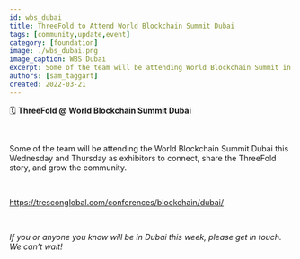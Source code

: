 ```yaml
---
id: wbs_dubai
title: ThreeFold to Attend World Blockchain Summit Dubai
tags: [community,update,event]
category: [foundation]
image: ./wbs_dubai.png
image_caption: WBS Dubai
excerpt: Some of the team will be attending World Blockchain Summit in Dubai this week as exhibitors.
authors: [sam_taggart]
created: 2022-03-21
---
```


🗓 **ThreeFold @ World Blockchain Summit Dubai**

<br/>

Some of the team will be attending the World Blockchain Summit Dubai this Wednesday and Thursday as exhibitors to connect, share the ThreeFold story, and grow the community.

<br/>

https://tresconglobal.com/conferences/blockchain/dubai/

<br/>

*If you or anyone you know will be in Dubai this week, please get in touch. We can’t wait!*